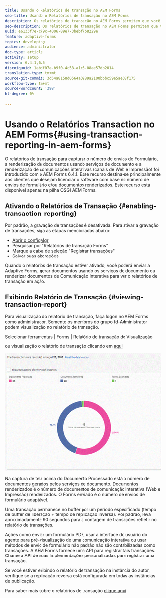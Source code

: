 ```yaml
---
title: Usando o Relatórios de transação no AEM Forms
seo-title: Usando o Relatórios de transação no AEM Forms
description: Os relatórios de transação no AEM Forms permitem que você mantenha uma contagem de todas as transações realizadas desde uma data especificada na implantação do AEM Forms.
seo-description: Os relatórios de transação no AEM Forms permitem que você mantenha uma contagem de todas as transações realizadas desde uma data especificada na implantação do AEM Forms.
uuid: e6133f7e-c79c-4006-89e7-3bebf7b8229e
feature: adaptive-forms
topics: developing
audience: administrator
doc-type: article
activity: setup
version: 6.4.1,6.5
discoiquuid: 1abdf07a-b9f0-4c58-a1c6-08ae57db2014
translation-type: tm+mt
source-git-commit: 3d54a8158d0564a3289a2100bbbc59e5ae38f175
workflow-type: tm+mt
source-wordcount: '398'
ht-degree: 0%

---
```



# Usando o Relatórios Transaction no AEM Forms{#using-transaction-reporting-in-aem-forms}

O relatórios de transação para capturar o número de envios de Formulário, a renderização de documentos usando serviços de documento e a renderização de comunicações interativas (canais de Web e Impressão) foi introduzido com o AEM Forms 6.4.1. Esse recurso destina-se principalmente aos clientes que desejam licenciar o software com base no número de envios de formulário e/ou documentos renderizados. Este recurso está disponível apenas na pilha OSGI AEM Forms.

## Ativando o Relatórios de Transação {#enabling-transaction-reporting}

Por padrão, a gravação de transações é desativada. Para ativar a gravação de transações, siga as etapas mencionadas abaixo:

* [Abrir o configMgr](http://localhost:4502/system/console/configMgr)
* Pesquisar por &quot;Relatórios de transação Forms&quot;
* Marque a caixa de seleção &quot;Registrar transações&quot;
* Salvar suas alterações

Quando o relatórios de transação estiver ativado, você poderá enviar a Adaptive Forms, gerar documentos usando os serviços de documento ou renderizar documentos de Comunicação Interativa para ver o relatórios de transação em ação.

## Exibindo Relatório de Transação {#viewing-transaction-report}

Para visualização do relatório de transação, faça logon no AEM Forms como administrador. Somente os membros do grupo fd-Administrator podem visualização no relatório de transação.

Selecionar ferramentas | Forms | Relatório de transação de Visualização

ou visualização o relatório de transação clicando em [aqui](http://localhost:4502/mnt/overlay/fd/transaction/gui/content/report.html)

![TransctionReporting](assets/transactionreporting.gif)

Na captura de tela acima do Documento Processado está o número de documentos gerados pelos serviços de documento. Documentos renderizados é o número de documentos de comunicação interativa (Web e Impressão) renderizados. O Forms enviado é o número de envios de formulário adaptável.

Uma transação permanece no buffer por um período especificado (tempo de buffer de liberação + tempo de replicação inversa). Por padrão, leva aproximadamente 90 segundos para a contagem de transações refletir no relatório de transações.

Ações como enviar um formulário PDF, usar a interface do usuário do agente para pré-visualização de uma comunicação interativa ou usar métodos de envio de formulário não padrão não são contabilizadas como transações. A AEM Forms fornece uma API para registrar tais transações. Chame a API de suas implementações personalizadas para registrar uma transação.

Se você estiver exibindo o relatório de transação na instância do autor, verifique se a replicação reversa está configurada em todas as instâncias de publicação.

Para saber mais sobre o relatórios de transação [clique aqui](https://helpx.adobe.com/experience-manager/6-4/forms/using/transaction-reports-overview.html)

